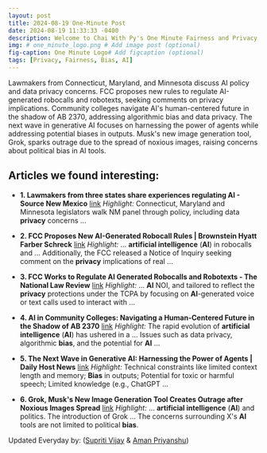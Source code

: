 ```yaml
---
layout: post
title: 2024-08-19 One-Minute Post
date: 2024-08-19 11:33:33 -0400
description: Welcome to Chai With Py's One Minute Fairness and Privacy, which aims to provide you the current happenings in the world of Fairness, Privacy, and AI.
img: # one_minute_logo.png # Add image post (optional)
fig-caption: One Minute Logo# Add figcaption (optional)
tags: [Privacy, Fairness, Bias, AI]
---
```


Lawmakers from Connecticut, Maryland, and Minnesota discuss AI policy and data privacy concerns. FCC proposes new rules to regulate AI-generated robocalls and robotexts, seeking comments on privacy implications. Community colleges navigate AI's human-centered future in the shadow of AB 2370, addressing algorithmic bias and data privacy. The next wave in generative AI focuses on harnessing the power of agents while addressing potential biases in outputs. Musk's new image generation tool, Grok, sparks outrage due to the spread of noxious images, raising concerns about political bias in AI tools.

## Articles we found interesting:

- **1. Lawmakers from three states share experiences regulating <b>AI</b> - Source New Mexico** [link](https://sourcenm.com/2024/08/19/lawmakers-from-three-states-share-experiences-regulating-ai/)
_Highlight:_ Connecticut, Maryland and Minnesota legislators walk NM panel through policy, including data <b>privacy</b> concerns&nbsp;...

- **2. FCC Proposes New <b>AI</b>-Generated Robocall Rules | Brownstein Hyatt Farber Schreck** [link](https://www.jdsupra.com/legalnews/fcc-proposes-new-ai-generated-robocall-1922893/)
_Highlight:_ ... <b>artificial intelligence</b> (<b>AI</b>) in robocalls and ... Additionally, the FCC released a Notice of Inquiry seeking comment on the <b>privacy</b> implications of real&nbsp;...

- **3. FCC Works to Regulate <b>AI</b> Generated Robocalls and Robotexts - The National Law Review** [link](https://natlawreview.com/article/fcc-proposes-first-their-kind-tcpa-rules-ai-generated-robocalls-and-robotexts)
_Highlight:_ ... <b>AI</b> NOI, and tailored to reflect the <b>privacy</b> protections under the TCPA by focusing on <b>AI</b>-generated voice or text calls used to interact with&nbsp;...

- **4. <b>AI</b> in Community Colleges: Navigating a Human-Centered Future in the Shadow of AB 2370** [link](https://www.facultyfocus.com/articles/teaching-with-technology-articles/ai-in-community-colleges-navigating-a-human-centered-future-in-the-shadow-of-ab-2370/)
_Highlight:_ The rapid evolution of <b>artificial intelligence</b> (<b>AI</b>) has ushered in a ... Issues such as data privacy, algorithmic <b>bias</b>, and the potential for <b>AI</b>&nbsp;...

- **5. The Next Wave in Generative <b>AI</b>: Harnessing the Power of Agents | Daily Host News** [link](https://www.dailyhostnews.com/the-next-wave-in-generative-ai-harnessing-the-power-of-agents)
_Highlight:_ Technical constraints like limited context length and memory; <b>Bias</b> in outputs; Potential for toxic or harmful speech; Limited knowledge (e.g., ChatGPT&nbsp;...

- **6. Grok, Musk&#39;s New Image Generation Tool Creates Outrage after Noxious Images Spread** [link](https://aseannow.com/topic/1335773-grok-musks-new-image-generation-tool-creates-outrage-after-noxious-images-spread/)
_Highlight:_ ... <b>artificial intelligence</b> (<b>AI</b>) and politics. The introduction of Grok ... The concerns surrounding X&#39;s <b>AI</b> tools are not limited to political <b>bias</b>.


Updated Everyday by: (<a href="https://supritivijay.github.io/">Supriti Vijay</a> & <a href="https://amanpriyanshu.github.io/">Aman Priyanshu</a>)
